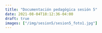 ```yaml
---
title: "Documentación pedagógica sesión 5"
date: 2021-08-04T18:12:36-04:00
draft: true
images: ["/img/sesion5/sesion5_foto1.jpg"]
---
```

